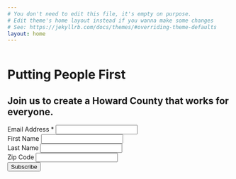 ```yaml
---
# You don't need to edit this file, it's empty on purpose.
# Edit theme's home layout instead if you wanna make some changes
# See: https://jekyllrb.com/docs/themes/#overriding-theme-defaults
layout: home
---
```


<div class="col-6">
    <img src="{{site.url}}/assets/images/christiana.jpg" alt="">
</div>
<div class="col-6">
    <h1 class="post-title">Putting People First</h1>
    <h2>Join us to create a Howard County that works for everyone.</h2>
    <!-- Begin MailChimp Signup Form -->
    <form action="//christianarigby.us15.list-manage.com/subscribe/post?u=423aa8921c5fb3c05abbed14b&amp;id=00b08d67e1" method="post" id="mc-embedded-subscribe-form" name="mc-embedded-subscribe-form" class="validate" target="_blank" novalidate>
        <div id="mc_embed_signup_scroll">
            <div class="mc-field-group">
                <label for="mce-EMAIL">Email Address  <span class="asterisk">*</span></label>
                <input type="email" value="" name="EMAIL" class="required email" id="mce-EMAIL">
            </div>
            <div class="mc-field-group">
                <label for="mce-FNAME">First Name</label>
                <input type="text" value="" name="FNAME" class="" id="mce-FNAME">
            </div>
            <div class="mc-field-group">
                <label for="mce-LNAME">Last Name </label>
                <input type="text" value="" name="LNAME" class="" id="mce-LNAME">
            </div>
            <div class="mc-field-group">
                <label for="mce-MMERGE3">Zip Code </label>
                <input type="text" value="" name="MMERGE3" class="" id="mce-MMERGE3">
            </div>
            <div id="mce-responses" class="clear">
                <div class="response" id="mce-error-response" style="display:none"></div>
                <div class="response" id="mce-success-response" style="display:none"></div>
            </div>
            <!-- real people should not fill this in and expect good things - do not remove this or risk form bot signups-->
            <div style="position: absolute; left: -5000px;" aria-hidden="true"><input type="text" name="b_423aa8921c5fb3c05abbed14b_00b08d67e1" tabindex="-1" value=""></div>
            <button name="subscribe" id="mc-embedded-subscribe" class="button">Subscribe</button>
        </div>
    </form>
    <!--End mc_embed_signup-->
</div>


